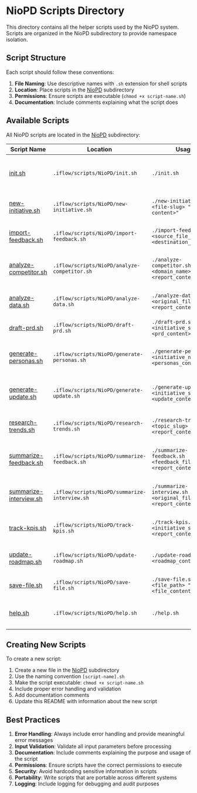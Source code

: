 # NioPD Scripts Directory

This directory contains all the helper scripts used by the NioPD system. Scripts are organized in the NioPD subdirectory to provide namespace isolation.

## Script Structure

Each script should follow these conventions:

1. **File Naming**: Use descriptive names with `.sh` extension for shell scripts
2. **Location**: Place scripts in the [NioPD](NioPD/) subdirectory
3. **Permissions**: Ensure scripts are executable (`chmod +x script-name.sh`)
4. **Documentation**: Include comments explaining what the script does

## Available Scripts

All NioPD scripts are located in the [NioPD](NioPD/) subdirectory:

| Script Name | Location | Usage | Purpose |
|-------------|----------|-------|---------|
| [init.sh](NioPD/init.sh) | `.iflow/scripts/NioPD/init.sh` | `./init.sh` | Initializes the NioPD system by creating the necessary directory structure in `niopd-workspace/` |
| [new-initiative.sh](NioPD/new-initiative.sh) | `.iflow/scripts/NioPD/new-initiative.sh` | `./new-initiative.sh <file-slug> "<file-content>"` | Creates new initiative files in the `niopd-workspace/initiatives/` directory |
| [import-feedback.sh](NioPD/import-feedback.sh) | `.iflow/scripts/NioPD/import-feedback.sh` | `./import-feedback.sh <source_file_path> <destination_filename>` | Copies files to the `niopd-workspace/sources/` directory |
| [analyze-competitor.sh](NioPD/analyze-competitor.sh) | `.iflow/scripts/NioPD/analyze-competitor.sh` | `./analyze-competitor.sh <domain_name> "<report_content>"` | Saves competitor analysis reports to the `niopd-workspace/reports/` directory |
| [analyze-data.sh](NioPD/analyze-data.sh) | `.iflow/scripts/NioPD/analyze-data.sh` | `./analyze-data.sh <original_filename> "<report_content>"` | Saves data analysis reports to the `niopd-workspace/reports/` directory |
| [draft-prd.sh](NioPD/draft-prd.sh) | `.iflow/scripts/NioPD/draft-prd.sh` | `./draft-prd.sh <initiative_slug> "<prd_content>"` | Saves PRD drafts to the `niopd-workspace/prds/` directory |
| [generate-personas.sh](NioPD/generate-personas.sh) | `.iflow/scripts/NioPD/generate-personas.sh` | `./generate-personas.sh <initiative_name> "<personas_content>"` | Saves user personas documents to the `niopd-workspace/reports/` directory |
| [generate-update.sh](NioPD/generate-update.sh) | `.iflow/scripts/NioPD/generate-update.sh` | `./generate-update.sh <initiative_slug> "<update_content>"` | Saves stakeholder update reports to the `niopd-workspace/reports/` directory |
| [research-trends.sh](NioPD/research-trends.sh) | `.iflow/scripts/NioPD/research-trends.sh` | `./research-trends.sh <topic_slug> "<report_content>"` | Saves market trend reports to the `niopd-workspace/reports/` directory |
| [summarize-feedback.sh](NioPD/summarize-feedback.sh) | `.iflow/scripts/NioPD/summarize-feedback.sh` | `./summarize-feedback.sh <feedback_filename> "<report_content>"` | Saves feedback summary reports to the `niopd-workspace/reports/` directory |
| [summarize-interview.sh](NioPD/summarize-interview.sh) | `.iflow/scripts/NioPD/summarize-interview.sh` | `./summarize-interview.sh <original_filename> "<report_content>"` | Saves interview summary reports to the `niopd-workspace/reports/` directory |
| [track-kpis.sh](NioPD/track-kpis.sh) | `.iflow/scripts/NioPD/track-kpis.sh` | `./track-kpis.sh <initiative_slug> "<report_content>"` | Saves KPI status reports to the `niopd-workspace/reports/` directory |
| [update-roadmap.sh](NioPD/update-roadmap.sh) | `.iflow/scripts/NioPD/update-roadmap.sh` | `./update-roadmap.sh "<roadmap_content>"` | Saves product roadmaps to the `niopd-workspace/roadmaps/` directory |
| [save-file.sh](NioPD/save-file.sh) | `.iflow/scripts/NioPD/save-file.sh` | `./save-file.sh <file_path> "<file_content>"` | Generic script to save any content to a specified file path |
| [help.sh](NioPD/help.sh) | `.iflow/scripts/NioPD/help.sh` | `./help.sh` | Displays help information about the NioPD system and its commands |

## Creating New Scripts

To create a new script:

1. Create a new file in the [NioPD](NioPD/) subdirectory
2. Use the naming convention `[script-name].sh`
3. Make the script executable: `chmod +x script-name.sh`
4. Include proper error handling and validation
5. Add documentation comments
6. Update this README with information about the new script

## Best Practices

1. **Error Handling**: Always include error handling and provide meaningful error messages
2. **Input Validation**: Validate all input parameters before processing
3. **Documentation**: Include comments explaining the purpose and usage of the script
4. **Permissions**: Ensure scripts have the correct permissions to execute
5. **Security**: Avoid hardcoding sensitive information in scripts
6. **Portability**: Write scripts that are portable across different systems
7. **Logging**: Include logging for debugging and audit purposes